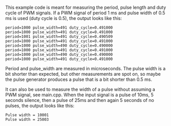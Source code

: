This example code is meant for measuring the period, pulse length and duty cycle of PWM signals. If a PWM signal of period 1 ms and pulse width of 0.5 ms is used (duty cycle is 0.5), the output looks like this:
```
period=1000 pulse_width=491 duty_cycle=0.491000
period=1000 pulse_width=491 duty_cycle=0.491000
period=1001 pulse_width=491 duty_cycle=0.490509
period=1000 pulse_width=491 duty_cycle=0.491000
period=1000 pulse_width=490 duty_cycle=0.490000
period=1000 pulse_width=491 duty_cycle=0.491000
period=1000 pulse_width=490 duty_cycle=0.490000
period=1000 pulse_width=491 duty_cycle=0.491000
```
Period and pulse_width are measured in microseconds. The pulse width is a bit shorter than expected, but other measurements are spot on, so maybe the pulse generator produces a pulse that is a bit shorter than 0.5 ms.

It can also be used to measure the width of a pulse without assuming a PWM signal, see main.cpp.
When the input signal is a pulse of 10ms, 5 seconds silence, then a pulse of 25ms and then again 5 seconds of no pulses, the output looks like this:
```
Pulse width = 10001
Pulse width = 25003
```